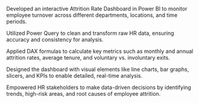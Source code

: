 Developed an interactive Attrition Rate Dashboard in Power BI to monitor employee turnover across different departments, locations, and time periods.

Utilized Power Query to clean and transform raw HR data, ensuring accuracy and consistency for analysis.

Applied DAX formulas to calculate key metrics such as monthly and annual attrition rates, average tenure, and voluntary vs. involuntary exits.

Designed the dashboard with visual elements like line charts, bar graphs, slicers, and KPIs to enable detailed, real-time analysis.

Empowered HR stakeholders to make data-driven decisions by identifying trends, high-risk areas, and root causes of employee attrition.
